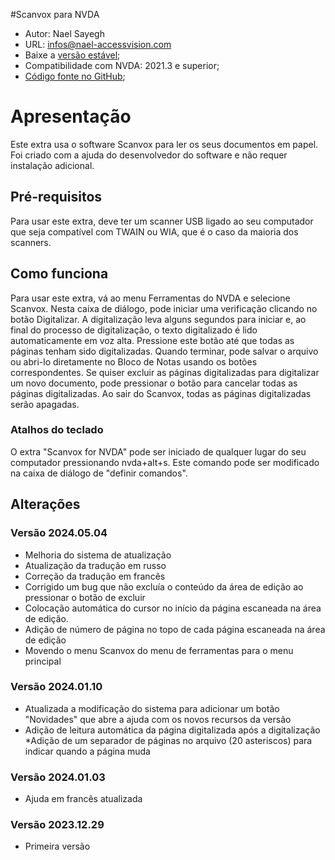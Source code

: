 #Scanvox para NVDA

* Autor: Nael Sayegh
* URL: [infos@nael-accessvision.com](mailto:infos@nael-accessvision.com)
* Baixe a [versão estável][1];
* Compatibilidade com NVDA: 2021.3 e superior;
* [Código fonte no GitHub][2];

# Apresentação

Este extra usa o software Scanvox para ler os seus documentos em papel. Foi criado com a ajuda do desenvolvedor do software e não requer instalação adicional.

## Pré-requisitos

Para usar este extra, deve ter um scanner USB ligado ao seu computador que seja compatível com TWAIN ou WIA, que é o caso da maioria dos scanners.

## Como funciona

Para usar este extra, vá ao menu Ferramentas do NVDA e selecione Scanvox. Nesta caixa de diálogo, pode iniciar uma verificação clicando no botão Digitalizar. A digitalização leva alguns segundos para iniciar e, ao final do processo de digitalização, o texto digitalizado é lido automaticamente em voz alta. Pressione este botão até que todas as páginas tenham sido digitalizadas. Quando terminar, pode salvar o arquivo ou abri-lo diretamente no Bloco de Notas usando os botões correspondentes.
Se quiser excluir as páginas digitalizadas para digitalizar um novo documento, pode pressionar o botão para cancelar todas as páginas digitalizadas.
Ao sair do Scanvox, todas as páginas digitalizadas serão apagadas.

### Atalhos do teclado

O extra "Scanvox for NVDA" pode ser iniciado de qualquer lugar do seu computador pressionando nvda+alt+s. Este comando pode ser modificado na caixa de diálogo de "definir comandos".

## Alterações

### Versão 2024.05.04

  * Melhoria do sistema de atualização
  * Atualização da tradução em russo
  * Correção da tradução em francês
  * Corrigido um bug que não excluía o conteúdo da área de edição ao pressionar o botão de excluir
  * Colocação automática do cursor no início da página escaneada na área de edição.
  * Adição de número de página no topo de cada página escaneada na área de edição
  * Movendo o menu Scanvox do menu de ferramentas para o menu principal

### Versão 2024.01.10

  * Atualizada a modificação do sistema para adicionar um botão "Novidades" que abre a ajuda com os novos recursos da versão
  * Adição de leitura automática da página digitalizada após a digitalização
  *Adição de um separador de páginas no arquivo (20 asteriscos) para indicar quando a página muda

### Versão 2024.01.03

  * Ajuda em francês atualizada

### Versão 2023.12.29

  * Primeira versão

[1]: https://github.com/Nael-Sayegh/scanvox-for-nvda/releases/download/2024.05.04/scanvox-2024.05.04.nvda-addon

[2]: https://github.com/Nael-Sayegh/scanvox-for-nvda